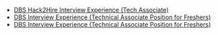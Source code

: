  - [DBS Hack2Hire Interview Experience (Tech Associate)](https://www.geeksforgeeks.org/dbs-hack2hire-interview-experience-tech-associate/)
- [DBS Interview Experience (Technical Associate Position for Freshers)](https://www.geeksforgeeks.org/dbs-interview-experience-technical-associate-position-for-freshers/)
- [DBS Interview Experience (Technical Associate Position for Freshers)](https://www.geeksforgeeks.org/dbs-interview-experience-technical-associate-position-freshers/)